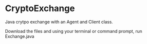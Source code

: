# CryptoExchange
Java crytpo exchange with an Agent and Client class. 

Download the files and using your terminal or command prompt, run Exchange.java

